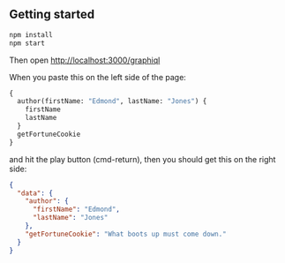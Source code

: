 ## Getting started

```bash
npm install
npm start
```

Then open [http://localhost:3000/graphiql](http://localhost:3000/graphiql)

When you paste this on the left side of the page:

```graphql
{
  author(firstName: "Edmond", lastName: "Jones") {
    firstName
    lastName
  }
  getFortuneCookie
}
```

and hit the play button (cmd-return), then you should get this on the right side:

```json
{
  "data": {
    "author": {
      "firstName": "Edmond",
      "lastName": "Jones"
    },
    "getFortuneCookie": "What boots up must come down."
  }
}
```
